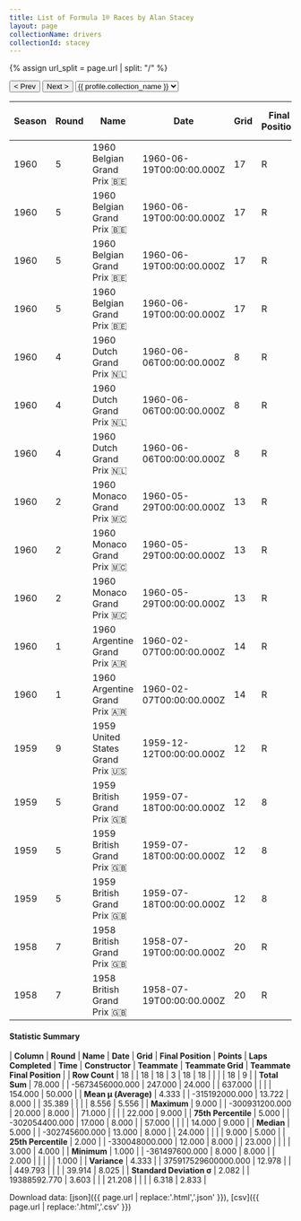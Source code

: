 ```yaml
---
title: List of Formula 1® Races by Alan Stacey
layout: page
collectionName: drivers
collectionId: stacey
---
```


{% assign url_split = page.url | split: "/" %}
<div id="collection-navigation">
<button onclick="selector.options[selector.selectedIndex-1].value && (window.location = selector.options[selector.selectedIndex-1].value);">&lt; Prev</button>
<button onclick="selector.options[selector.selectedIndex+1].value && (window.location = selector.options[selector.selectedIndex+1].value);">Next &gt;</button>
<select id="selector" onchange="this.options[this.selectedIndex].value && (window.location = this.options[this.selectedIndex].value);">
  {% for collectionId in site.data[page.collectionName].refs %}
    {% if collectionId == page.collectionId %}
      {% assign selected = "selected" %}
    {% else %}
      {% assign selected = "" %}
    {% endif %}
    {% assign profile = site.data[page.collectionName][collectionId].profile %}
    <option value="/f1/{{ page.collectionName }}/{{ collectionId }}/{{ url_split[4] }}" {{ selected }}>{{ profile.collection_name }}</option>
  {% endfor %}
</select>
</div>

| Season | Round | Name | Date | Grid | Final Position | Points | Laps Completed | Time | Constructor | Teammate | Teammate Grid | Teammate Final Position |
|--|--|--|--|--|--|--|--|--|--|--|--|--|
| 1960 | 5 | 1960 Belgian Grand Prix 🇧🇪 | 1960-06-19T00:00:00.000Z | 17 | R | 0.0 | 24 |   | Team Lotus 🇬🇧 | [Jim Clark 🇬🇧](/f1/drivers/clark) | 10 | 5 |
| 1960 | 5 | 1960 Belgian Grand Prix 🇧🇪 | 1960-06-19T00:00:00.000Z | 17 | R | 0.0 | 24 |   | Team Lotus 🇬🇧 | [Innes Ireland 🇬🇧](/f1/drivers/ireland) | 8 | R |
| 1960 | 5 | 1960 Belgian Grand Prix 🇧🇪 | 1960-06-19T00:00:00.000Z | 17 | R | 0.0 | 24 |   | Team Lotus 🇬🇧 | [Stirling Moss 🇬🇧](/f1/drivers/moss) | 3 | W |
| 1960 | 5 | 1960 Belgian Grand Prix 🇧🇪 | 1960-06-19T00:00:00.000Z | 17 | R | 0.0 | 24 |   | Team Lotus 🇬🇧 | [Mike Taylor 🇬🇧](/f1/drivers/mike_taylor) | 19 | W |
| 1960 | 4 | 1960 Dutch Grand Prix 🇳🇱 | 1960-06-06T00:00:00.000Z | 8 | R | 0.0 | 57 |   | Team Lotus 🇬🇧 | [Innes Ireland 🇬🇧](/f1/drivers/ireland) | 3 | 2 |
| 1960 | 4 | 1960 Dutch Grand Prix 🇳🇱 | 1960-06-06T00:00:00.000Z | 8 | R | 0.0 | 57 |   | Team Lotus 🇬🇧 | [Stirling Moss 🇬🇧](/f1/drivers/moss) | 1 | 4 |
| 1960 | 4 | 1960 Dutch Grand Prix 🇳🇱 | 1960-06-06T00:00:00.000Z | 8 | R | 0.0 | 57 |   | Team Lotus 🇬🇧 | [Jim Clark 🇬🇧](/f1/drivers/clark) | 11 | R |
| 1960 | 2 | 1960 Monaco Grand Prix 🇲🇨 | 1960-05-29T00:00:00.000Z | 13 | R | 0.0 | 23 |   | Team Lotus 🇬🇧 | [Stirling Moss 🇬🇧](/f1/drivers/moss) | 1 | 1 |
| 1960 | 2 | 1960 Monaco Grand Prix 🇲🇨 | 1960-05-29T00:00:00.000Z | 13 | R | 0.0 | 23 |   | Team Lotus 🇬🇧 | [Innes Ireland 🇬🇧](/f1/drivers/ireland) | 7 | 9 |
| 1960 | 2 | 1960 Monaco Grand Prix 🇲🇨 | 1960-05-29T00:00:00.000Z | 13 | R | 0.0 | 23 |   | Team Lotus 🇬🇧 | [John Surtees 🇬🇧](/f1/drivers/surtees) | 15 | R |
| 1960 | 1 | 1960 Argentine Grand Prix 🇦🇷 | 1960-02-07T00:00:00.000Z | 14 | R | 0.0 | 24 |   | Team Lotus 🇬🇧 | [Innes Ireland 🇬🇧](/f1/drivers/ireland) | 2 | 6 |
| 1960 | 1 | 1960 Argentine Grand Prix 🇦🇷 | 1960-02-07T00:00:00.000Z | 14 | R | 0.0 | 24 |   | Team Lotus 🇬🇧 | [Alberto Rodriguez Larreta 🇦🇷](/f1/drivers/larreta) | 15 | 9 |
| 1959 | 9 | 1959 United States Grand Prix 🇺🇸 | 1959-12-12T00:00:00.000Z | 12 | R | 0.0 | 2 |   | Team Lotus 🇬🇧 | [Innes Ireland 🇬🇧](/f1/drivers/ireland) | 9 | 5 |
| 1959 | 5 | 1959 British Grand Prix 🇬🇧 | 1959-07-18T00:00:00.000Z | 12 | 8 | 0.0 | 71 |   | Team Lotus 🇬🇧 | [Graham Hill 🇬🇧](/f1/drivers/hill) | 9 | 9 |
| 1959 | 5 | 1959 British Grand Prix 🇬🇧 | 1959-07-18T00:00:00.000Z | 12 | 8 | 0.0 | 71 |   | Team Lotus 🇬🇧 | [David Piper 🇬🇧](/f1/drivers/piper) | 22 | R |
| 1959 | 5 | 1959 British Grand Prix 🇬🇧 | 1959-07-18T00:00:00.000Z | 12 | 8 | 0.0 | 71 |   | Team Lotus 🇬🇧 | [Dennis Taylor 🇬🇧](/f1/drivers/dennis_taylor) | 0 | F |
| 1958 | 7 | 1958 British Grand Prix 🇬🇧 | 1958-07-19T00:00:00.000Z | 20 | R | 0.0 | 19 |   | Team Lotus 🇬🇧 | [Cliff Allison 🇬🇧](/f1/drivers/allison) | 5 | R |
| 1958 | 7 | 1958 British Grand Prix 🇬🇧 | 1958-07-19T00:00:00.000Z | 20 | R | 0.0 | 19 |   | Team Lotus 🇬🇧 | [Graham Hill 🇬🇧](/f1/drivers/hill) | 14 | R |

#### Statistic Summary

| **Column** | **Round** | **Name** | **Date** | **Grid** | **Final Position** | **Points** | **Laps Completed** | **Time** | **Constructor** | **Teammate** | **Teammate Grid** | **Teammate Final Position** |
| **Row Count** | 18 |  | 18 | 18 | 3 | 18 | 18 |  |  |  | 18 | 9 |
| **Total Sum** | 78.000 |  | -5673456000.000 | 247.000 | 24.000 |  | 637.000 |  |  |  | 154.000 | 50.000 |
| **Mean μ (Average)** | 4.333 |  | -315192000.000 | 13.722 | 8.000 |  | 35.389 |  |  |  | 8.556 | 5.556 |
| **Maximum** | 9.000 |  | -300931200.000 | 20.000 | 8.000 |  | 71.000 |  |  |  | 22.000 | 9.000 |
| **75th Percentile** | 5.000 |  | -302054400.000 | 17.000 | 8.000 |  | 57.000 |  |  |  | 14.000 | 9.000 |
| **Median** | 5.000 |  | -302745600.000 | 13.000 | 8.000 |  | 24.000 |  |  |  | 9.000 | 5.000 |
| **25th Percentile** | 2.000 |  | -330048000.000 | 12.000 | 8.000 |  | 23.000 |  |  |  | 3.000 | 4.000 |
| **Minimum** | 1.000 |  | -361497600.000 | 8.000 | 8.000 |  | 2.000 |  |  |  |  | 1.000 |
| **Variance** | 4.333 |  | 375917529600000.000 | 12.978 |  |  | 449.793 |  |  |  | 39.914 | 8.025 |
| **Standard Deviation σ** | 2.082 |  | 19388592.770 | 3.603 |  |  | 21.208 |  |  |  | 6.318 | 2.833 |

Download data: [json]({{ page.url | replace:'.html','.json' }}), [csv]({{ page.url | replace:'.html','.csv' }})
